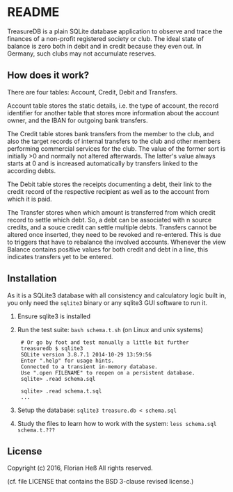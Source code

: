 README
======

TreasureDB is a plain SQLite database application to observe and trace the finances of a
non-profit registered society or club.  The ideal state of balance is zero both in debit
and in credit because they even out. In Germany, such clubs may not accumulate reserves.

How does it work?
-----------------

There are four tables: Account, Credit, Debit and Transfers.

Account table stores the static details, i.e. the type of account, the record identifier for
another table that stores more information about the account owner, and the IBAN for outgoing
bank transfers.

The Credit table stores bank transfers from the member to the club, and also the target
records of internal transfers to the club and other members performing commercial services for
the club. The value of the former sort is initially >0 and normally not altered afterwards.
The latter's value always starts at 0 and is increased automatically by transfers linked to the
according debts.

The Debit table stores the receipts documenting a debt, their link to the credit record of the
respective recipient as well as to the account from which it is paid.

The Transfer stores when which amount is transferred from which credit record to settle which debt.
So, a debt can be associated with n source credits, and a souce credit can settle multiple debts.
Transfers cannot be altered once inserted, they need to be revoked and re-entered. This is due to
triggers that have to rebalance the involved accounts. Whenever the view Balance contains positive
values for both credit and debt in a line, this indicates transfers yet to be entered.


Installation
------------

As it is a SQLite3 database with all consistency and calculatory logic built in, you only
need the `sqlite3` binary or any sqlite3 GUI software to run it.

1. Ensure sqlite3 is installed

1. Run the test suite: `bash schema.t.sh` (on Linux and unix systems)

        # Or go by foot and test manually a little bit further
        treasuredb $ sqlite3
        SQLite version 3.8.7.1 2014-10-29 13:59:56
        Enter ".help" for usage hints.
        Connected to a transient in-memory database.
        Use ".open FILENAME" to reopen on a persistent database.
        sqlite> .read schema.sql
        
        sqlite> .read schema.t.sql
        ...

1. Setup the database: `sqlite3 treasure.db < schema.sql`

1. Study the files to learn how to work with the system: `less schema.sql schema.t.???`


License
-------

Copyright (c) 2016, Florian Heß
All rights reserved.

(cf. file LICENSE that contains the BSD 3-clause revised license.)
